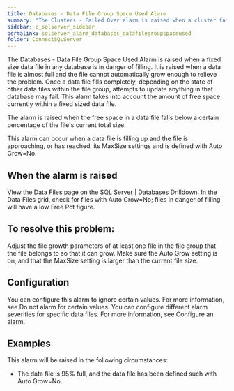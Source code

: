 ```yaml
---
title: ﻿Databases - Data File Group Space Used Alarm
summary: "The Clusters - Failed Over alarm is raised when a cluster fails over."
sidebar: c_sqlserver_sidebar
permalink: sqlserver_alarm_databases_datafilegroupspaceused
folder: ConnectSQLServer
---
```



The Databases - Data File Group Space Used Alarm is raised when a fixed size data file in any database is in danger of filling. It is raised when a data file is almost full and the file cannot automatically grow enough to relieve the problem. Once a data file fills completely, depending on the state of other data files within the file group, attempts to update anything in that database may fail. This alarm takes into account the amount of free space currently within a fixed sized data file.

The alarm is raised when the free space in a data file falls below a certain percentage of the file's current total size.

This alarm can occur when a data file is filling up and the file is approaching, or has reached, its MaxSize settings and is defined with Auto Grow=No.

## When the alarm is raised

View the Data Files page on the SQL Server \| Databases Drilldown. In the Data Files grid, check for files with Auto Grow=No; files in danger of filling will have a low Free Pct figure.

## To resolve this problem:

Adjust the file growth parameters of at least one file in the file group that the file belongs to so that it can grow. Make sure the Auto Grow setting is on, and that the MaxSize setting is larger than the current file size.

## Configuration

You can configure this alarm to ignore certain values. For more information, see Do not alarm for certain values.
You can configure different alarm severities for specific data files. For more information, see Configure an alarm.

## Examples

This alarm will be raised in the following circumstances:

* The data file is 95% full, and the data file has been defined such with Auto Grow=No.
